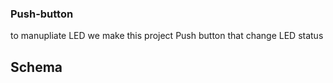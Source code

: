 ### Push-button

to manupliate LED we make this project Push button that change LED status

## Schema


